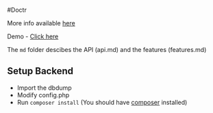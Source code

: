 #Doctr

More info available [here](https://github.com/meghprkh/doctr)

Demo - [Click here](https://doctr-meghprkh.rhcloud.com)

The `md` folder descibes the API (api.md) and the features (features.md)

## Setup Backend
- Import the dbdump
- Modify config.php
- Run `composer install` (You should have [composer](http://getcomposer.org/) installed)
